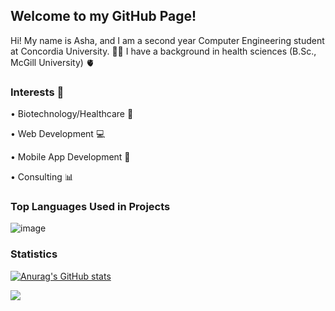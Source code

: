 ## Welcome to my GitHub Page!


Hi! My name is Asha, and I am a second year Computer Engineering student at Concordia University. 🙋‍♀️ I have a background in health sciences (B.Sc., McGill University) 🫀


### Interests 💙
• Biotechnology/Healthcare 🧬

• Web Development 💻

• Mobile App Development 📱

• Consulting 📊


### Top Languages Used in Projects
![image](https://github-readme-stats.vercel.app/api/top-langs/?username=asha97&layout=compact&langs_count=8&hide_border=true&title_color=000000&icon_color=000000&text_color=000000&bg_color=ffffff)

### Statistics
[![Anurag's GitHub stats](https://github-readme-stats.vercel.app/api?username=asha97)](https://github.com/anuraghazra/github-readme-stats)









![](https://komarev.com/ghpvc/?username=asha97&color=ff69b4)
